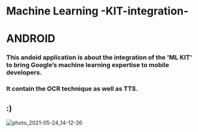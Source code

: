# Machine Learning -KIT-integration-
# ANDROID 
### This andoid application is about the integration of the 'ML KIT' to bring Google’s machine learning expertise to mobile developers.
### It contain the OCR technique as well as TTS. 
## :)

![photo_2021-05-24_14-12-26](https://user-images.githubusercontent.com/55410084/119352975-37acf780-bc9a-11eb-9b2f-1705503347f1.jpg)

